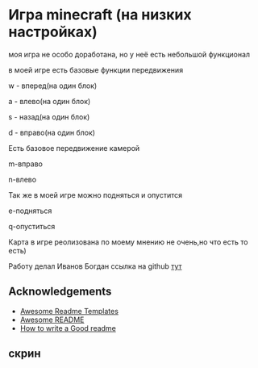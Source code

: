 
# Игра minecraft (на низких настройках)
моя игра не особо доработана, 
но у неё есть небольшой функционал


в моей игре есть базовые функции передвижения

w - вперед(на один блок)

a - влево(на один блок)

s - назад(на один блок)

d - вправо(на один блок)



Есть базовое передвижение камерой 

m-вправо

n-влево



Так же в моей игре можно подняться и опустится

e-подняться

q-опуститься
 


Карта в игре реолизована по моему мнению не очень,но что есть то есть)

Работу делал Иванов Богдан ссылка на github [тут](https://github.com/bogomdan)

## Acknowledgements

 - [Awesome Readme Templates](https://awesomeopensource.com/project/elangosundar/awesome-README-templates)
 - [Awesome README](https://github.com/matiassingers/awesome-readme)
 - [How to write a Good readme](https://bulldogjob.com/news/449-how-to-write-a-good-readme-for-your-github-project)


## скрин

![]()
![]()
![]()
![]()

